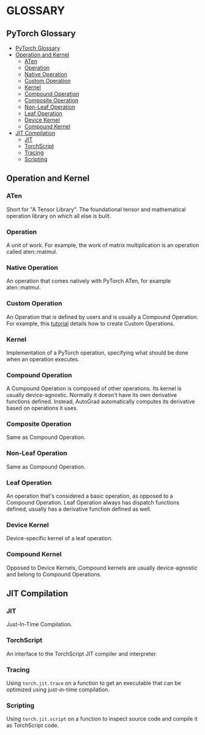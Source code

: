 # GLOSSARY

## PyTorch Glossary

* [PyTorch Glossary](glossary.md#pytorch-glossary)
* [Operation and Kernel](glossary.md#operation-and-kernel)
  * [ATen](glossary.md#aten)
  * [Operation](glossary.md#operation)
  * [Native Operation](glossary.md#native-operation)
  * [Custom Operation](glossary.md#custom-operation)
  * [Kernel](glossary.md#kernel)
  * [Compound Operation](glossary.md#compound-operation)
  * [Composite Operation](glossary.md#composite-operation)
  * [Non-Leaf Operation](glossary.md#non-leaf-operation)
  * [Leaf Operation](glossary.md#leaf-operation)
  * [Device Kernel](glossary.md#device-kernel)
  * [Compound Kernel](glossary.md#compound-kernel)
* [JIT Compilation](glossary.md#jit-compilation)
  * [JIT](glossary.md#jit)
  * [TorchScript](glossary.md#torchscript)
  * [Tracing](glossary.md#tracing)
  * [Scripting](glossary.md#scripting)

## Operation and Kernel

### ATen

Short for "A Tensor Library". The foundational tensor and mathematical operation library on which all else is built.

### Operation

A unit of work. For example, the work of matrix multiplication is an operation called aten::matmul.

### Native Operation

An operation that comes natively with PyTorch ATen, for example aten::matmul.

### Custom Operation

An Operation that is defined by users and is usually a Compound Operation. For example, this [tutorial](https://pytorch.org/docs/stable/notes/extending.html) details how to create Custom Operations.

### Kernel

Implementation of a PyTorch operation, specifying what should be done when an operation executes.

### Compound Operation

A Compound Operation is composed of other operations. Its kernel is usually device-agnostic. Normally it doesn't have its own derivative functions defined. Instead, AutoGrad automatically computes its derivative based on operations it uses.

### Composite Operation

Same as Compound Operation.

### Non-Leaf Operation

Same as Compound Operation.

### Leaf Operation

An operation that's considered a basic operation, as opposed to a Compound Operation. Leaf Operation always has dispatch functions defined, usually has a derivative function defined as well.

### Device Kernel

Device-specific kernel of a leaf operation.

### Compound Kernel

Opposed to Device Kernels, Compound kernels are usually device-agnostic and belong to Compound Operations.

## JIT Compilation

### JIT

Just-In-Time Compilation.

### TorchScript

An interface to the TorchScript JIT compiler and interpreter.

### Tracing

Using `torch.jit.trace` on a function to get an executable that can be optimized using just-in-time compilation.

### Scripting

Using `torch.jit.script` on a function to inspect source code and compile it as TorchScript code.


